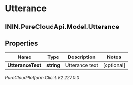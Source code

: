 # Utterance

## ININ.PureCloudApi.Model.Utterance

## Properties

|Name | Type | Description | Notes|
|------------ | ------------- | ------------- | -------------|
| **UtteranceText** | **string** | Utterance text | [optional] |



_PureCloudPlatform.Client.V2 227.0.0_
